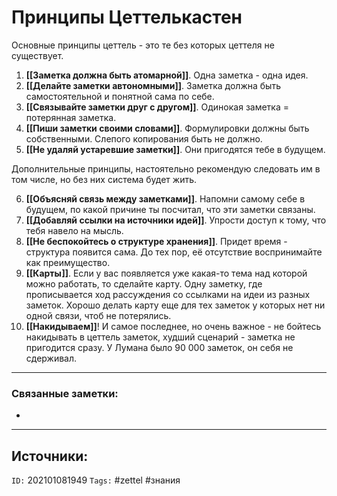 # Принципы Цеттелькастен
Основные принципы цеттель - это те без которых цеттеля не существует.

1. **[[Заметка должна быть атомарной]]**. Одна заметка - одна идея.
2. **[[Делайте заметки автономными]]**. Заметка должна быть самостоятельной и понятной сама по себе.
3. **[[Связывайте заметки друг с другом]]**. Одинокая заметка = потерянная заметка. 
4. **[[Пиши заметки своими словами]]**. Формулировки должны быть собственными. Слепого копирования быть не должно.
5. **[[Не удаляй устаревшие заметки]]**. Они пригодятся тебе  в будущем.

Дополнительные принципы, настоятельно рекомендую следовать им в том числе, но без них система будет жить.

6. **[[Объясняй связь между заметками]]**. Напомни самому себе в будущем, по какой причине ты посчитал, что эти заметки связаны.
7. **[[Добавляй ссылки на источники идей]]**. Упрости доступ к тому, что тебя навело на мысль.
8. **[[Не  беспокойтесь о структуре хранения]]**. Придет время - структура появится сама. До тех пор, её отсутствие воспринимайте как преимущество.
9. **[[Карты]]**. Если у вас появляется уже какая-то тема над которой можно работать, то сделайте карту. Одну заметку, где прописывается ход рассуждения со ссылками на идеи из разных заметок. Хорошо делать карту еще для тех заметок у которых нет ни одной связи, чтоб не потерялись.
10. **[[Накидываем]]**! И самое последнее, но очень важное - не бойтесь накидывать в цеттель заметок, худший сценарий - заметка не пригодится сразу. У Лумана было 90 000 заметок, он себя не сдерживал.



---
### Связанные заметки:
- 

---
**Источники**: 
- 

`ID:` 202101081949
`Tags:` #zettel #знания 